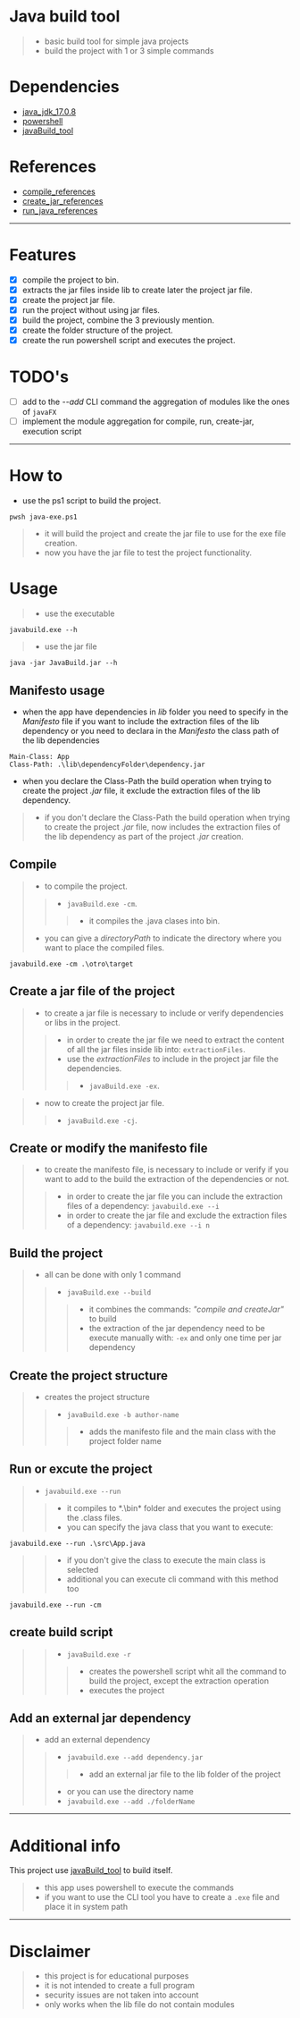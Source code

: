 # Java build tool
>- basic build tool for simple java projects
>- build the project with 1 or 3 simple commands

# Dependencies
- [java_jdk_17.0.8](https://www.oracle.com/java/technologies/javase/jdk17-archive-downloads.html)
- [powershell](https://www.microsoft.com/store/productId/9MZ1SNWT0N5D?ocid=pdpshare)
- [javaBuild_tool](https://github.com/AlfonsoG-dev/javaBuild)

# References
- [compile_references](https://docs.oracle.com/en/java/javase/17/docs/specs/man/javac.html)
- [create_jar_references](https://docs.oracle.com/javase/tutorial/deployment/jar/index.html)
- [run_java_references](https://docs.oracle.com/en/java/javase/21/docs/specs/man/java.html)

------

# Features 
- [x] compile the project to bin.
- [x] extracts the jar files inside lib to create later the project jar file.
- [x] create the project jar file.
- [x] run the project without using jar files.
- [x] build the project, combine the 3 previously mention.
- [x] create the folder structure of the project.
- [x] create the run powershell script and executes the project.

# TODO's 
- [ ] add to the *--add* CLI command the aggregation of modules like the ones of `javaFX`
- [ ] implement the module aggregation for compile, run, create-jar, execution script
 
------

# How to

- use the ps1 script to build the project.
```shell
pwsh java-exe.ps1
```
>- it will build the project and create the jar file to use for the exe file creation.
>- now you have the jar file to test the project functionality.

# Usage

>- use the executable
```console
javabuild.exe --h
```
>- use the jar file
```console
java -jar JavaBuild.jar --h
```

## Manifesto usage

- when the app have dependencies in *lib* folder you need to specify in the *Manifesto* file if you want to 
include the extraction files of the lib dependency or you need to declara in the *Manifesto* the class path 
of the lib dependencies

```text
Main-Class: App
Class-Path: .\lib\dependencyFolder\dependency.jar
```
- when you declare the Class-Path the build operation when trying to create the project *.jar* file, it exclude
the extraction files of the lib dependency.

>- if you don't declare the Class-Path the build operation when trying to create the project *.jar* file, now 
includes the extraction files of the lib dependency as part of the project *.jar* creation.

## Compile

>- to compile the project.
>>- `javaBuild.exe -cm`.
>>>- it compiles the .java clases into bin.
>- you can give a *directoryPath* to indicate the directory where you want to place the compiled files.
```pwsh
javabuild.exe -cm .\otro\target
```

## Create a jar file of the project

>- to create a jar file is necessary to include or verify dependencies or libs in the project.
>>- in order to create the jar file we need to extract the content of all the jar files inside lib into: `extractionFiles`.
>>- use the *extractionFiles* to include in the project jar file the dependencies.
>>>- `javaBuild.exe -ex`.

>- now to create the project jar file.
>>- `javaBuild.exe -cj`.

## Create or modify the manifesto file
>- to create the manifesto file, is necessary to include or verify if you want to add to the build the extraction of the dependencies or not.
>>- in order to create the jar file you can include the extraction files of a dependency: `javabuild.exe --i`
>>- in order to create the jar file and exclude the extraction files of a dependency: `javabuild.exe --i n` 

## Build the project

>- all can be done with only 1 command
>>- `javaBuild.exe --build`
>>>- it combines the commands: *"compile and createJar"* to build
>>>- the extraction of the jar dependency need to be execute manually with: `-ex` and only one time per jar dependency

## Create the project structure

>- creates the project structure
>>- `javaBuild.exe -b author-name`
>>>- adds the manifesto file and the main class with the project folder name

## Run or excute the project
>- `javabuild.exe --run`
>>- it compiles to *.\bin\* folder and executes the project using the .class files.
>>- you can specify the java class that you want to execute: 
```pwsh
javabuild.exe --run .\src\App.java
```
>>- if you don't give the class to execute the main class is selected
>>- additional you can execute cli command with this method too
```pwsh
javabuild.exe --run -cm
```

## create build script

>>- `javaBuild.exe -r`
>>>- creates the powershell script whit all the command to build the project, except the extraction operation
>>>- executes the project

## Add an external jar dependency

>- add an external dependency 
>>- `javabuild.exe --add dependency.jar`
>>>- add an external jar file to the lib folder of the project
>>- or you can use the directory name
>>- `javabuild.exe --add ./folderName`

------

# Additional info

This project use [javaBuild_tool](https://github.com/AlfonsoG-dev/javaBuild) to build itself.
>- this app uses powershell to execute the commands
>- if you want to use the CLI tool you have to create a `.exe` file and place it in system path

------

# Disclaimer
>- this project is for educational purposes
>- it is not intended to create a full program
>- security issues are not taken into account
>- only works when the lib file do not contain modules
